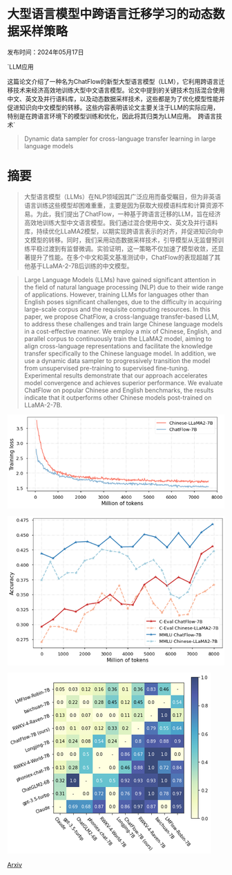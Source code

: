 # 大型语言模型中跨语言迁移学习的动态数据采样策略

发布时间：2024年05月17日

`LLM应用

这篇论文介绍了一种名为ChatFlow的新型大型语言模型（LLM），它利用跨语言迁移技术来经济高效地训练大型中文语言模型。论文中提到的关键技术包括混合使用中文、英文及并行语料库，以及动态数据采样技术，这些都是为了优化模型性能并促进知识向中文模型的转移。这些内容表明该论文主要关注于LLM的实际应用，特别是在跨语言环境下的模型训练和优化，因此将其归类为LLM应用。` `跨语言技术`

> Dynamic data sampler for cross-language transfer learning in large language models

# 摘要

> 大型语言模型（LLMs）在NLP领域因其广泛应用而备受瞩目，但为非英语语言训练这些模型却困难重重，主要是因为获取大规模语料库和计算资源不易。为此，我们提出了ChatFlow，一种基于跨语言迁移的LLM，旨在经济高效地训练大型中文语言模型。我们通过混合使用中文、英文及并行语料库，持续优化LLaMA2模型，以期实现跨语言表示的对齐，并促进知识向中文模型的转移。同时，我们采用动态数据采样技术，引导模型从无监督预训练平稳过渡到有监督微调。实验证明，这一策略不仅加速了模型收敛，还显著提升了性能。在多个中文和英文基准测试中，ChatFlow的表现超越了其他基于LLaMA-2-7B后训练的中文模型。

> Large Language Models (LLMs) have gained significant attention in the field of natural language processing (NLP) due to their wide range of applications. However, training LLMs for languages other than English poses significant challenges, due to the difficulty in acquiring large-scale corpus and the requisite computing resources. In this paper, we propose ChatFlow, a cross-language transfer-based LLM, to address these challenges and train large Chinese language models in a cost-effective manner. We employ a mix of Chinese, English, and parallel corpus to continuously train the LLaMA2 model, aiming to align cross-language representations and facilitate the knowledge transfer specifically to the Chinese language model. In addition, we use a dynamic data sampler to progressively transition the model from unsupervised pre-training to supervised fine-tuning. Experimental results demonstrate that our approach accelerates model convergence and achieves superior performance. We evaluate ChatFlow on popular Chinese and English benchmarks, the results indicate that it outperforms other Chinese models post-trained on LLaMA-2-7B.

![大型语言模型中跨语言迁移学习的动态数据采样策略](../../../paper_images/2405.10626/loss.png)

![大型语言模型中跨语言迁移学习的动态数据采样策略](../../../paper_images/2405.10626/exp-1.png)

![大型语言模型中跨语言迁移学习的动态数据采样策略](../../../paper_images/2405.10626/human-eval.png)

[Arxiv](https://arxiv.org/abs/2405.10626)